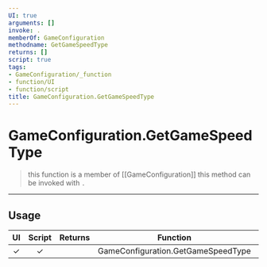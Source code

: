 ```yaml
---
UI: true
arguments: []
invoke: .
memberOf: GameConfiguration
methodname: GetGameSpeedType
returns: []
script: true
tags:
- GameConfiguration/_function
- function/UI
- function/script
title: GameConfiguration.GetGameSpeedType
---
```

# GameConfiguration.GetGameSpeedType
> this function is a member of [[GameConfiguration]]
> this method can be invoked with `.`
-----
## Usage
|  UI | Script | Returns | Function | Arguments |
|:---:|:------:|-------:|:--------:|:---------|
|✓|✓||GameConfiguration.GetGameSpeedType||
